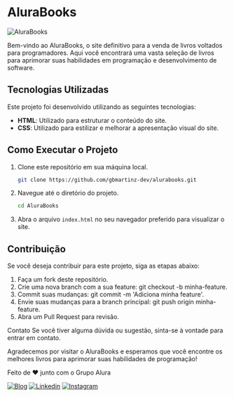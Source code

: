 # AluraBooks

![AluraBooks](https://github.com/user-attachments/assets/9c998ea8-2165-4d8d-a5ec-87fa68b78c27)

Bem-vindo ao AluraBooks, o site definitivo para a venda de livros voltados para programadores. Aqui você encontrará uma vasta seleção de livros para aprimorar suas habilidades em programação e desenvolvimento de software.

## Tecnologias Utilizadas

Este projeto foi desenvolvido utilizando as seguintes tecnologias:

- **HTML**: Utilizado para estruturar o conteúdo do site.
- **CSS**: Utilizado para estilizar e melhorar a apresentação visual do site.

## Como Executar o Projeto

1. Clone este repositório em sua máquina local.
   ```bash
   git clone https://github.com/gbmartinz-dev/alurabooks.git

2. Navegue até o diretório do projeto.<br>
    ```bash
    cd AluraBooks

3. Abra o arquivo `index.html` no seu navegador preferido para visualizar o site.

## Contribuição
Se você deseja contribuir para este projeto, siga as etapas abaixo:

1. Faça um fork deste repositório.
2. Crie uma nova branch com a sua feature: git checkout -b minha-feature.
3. Commit suas mudanças: git commit -m 'Adiciona minha feature'.
4. Envie suas mudanças para a branch principal: git push origin minha-feature.
5. Abra um Pull Request para revisão.

Contato
Se você tiver alguma dúvida ou sugestão, sinta-se à vontade para entrar em contato.

Agradecemos por visitar o AluraBooks e esperamos que você encontre os melhores livros para aprimorar suas habilidades de programação!

Feito de ❤️ junto com o Grupo Alura

[![Blog](https://img.shields.io/website?label=gabrielmartinz-dev.com&style=for-the-badge&url=https://my-portfolio-alpha-lake-67.vercel.app/)](https://my-portfolio-alpha-lake-67.vercel.app/) [![Linkedin](https://img.shields.io/badge/LinkedIn-0077B5?style=for-the-badge&logo=linkedin&logoColor=white])](https://www.linkedin.com/in/gabriel-martins-a72506186/) [![Instagram](https://img.shields.io/badge/Instagram-E4405F?style=for-the-badge&logo=instagram&logoColor=white)](https://www.instagram.com/gabriel.martins043/)